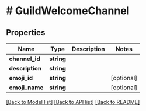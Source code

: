 # # GuildWelcomeChannel

## Properties

Name | Type | Description | Notes
------------ | ------------- | ------------- | -------------
**channel_id** | **string** |  |
**description** | **string** |  |
**emoji_id** | **string** |  | [optional]
**emoji_name** | **string** |  | [optional]

[[Back to Model list]](../../README.md#models) [[Back to API list]](../../README.md#endpoints) [[Back to README]](../../README.md)
